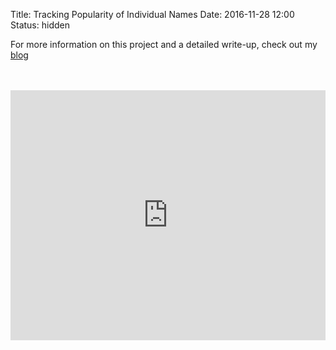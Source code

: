 Title: Tracking Popularity of Individual Names
Date: 2016-11-28 12:00
Status: hidden

For more information on this project and a detailed write-up, check out my [blog]({filename}../baby_names_shiny.md)

<br>
<br>

<iframe src="http://www.michaeltoth.me/shiny/census_names/tracer/" style="border: none; width: 100%; height: 400px"></iframe>

